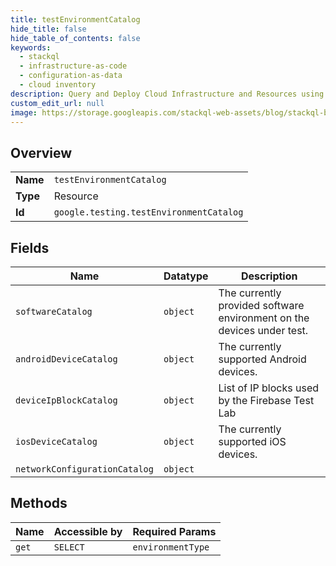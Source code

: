 ```yaml
---
title: testEnvironmentCatalog
hide_title: false
hide_table_of_contents: false
keywords:
  - stackql
  - infrastructure-as-code
  - configuration-as-data
  - cloud inventory
description: Query and Deploy Cloud Infrastructure and Resources using SQL
custom_edit_url: null
image: https://storage.googleapis.com/stackql-web-assets/blog/stackql-blog-post-featured-image.png
---
```

  
    

## Overview
<table><tbody>
<tr><td><b>Name</b></td><td><code>testEnvironmentCatalog</code></td></tr>
<tr><td><b>Type</b></td><td>Resource</td></tr>
<tr><td><b>Id</b></td><td><code>google.testing.testEnvironmentCatalog</code></td></tr>
</tbody></table>

## Fields
| Name | Datatype | Description |
| ---- | -------- | ----------- |
| `softwareCatalog` | `object` | The currently provided software environment on the devices under test. |
| `androidDeviceCatalog` | `object` | The currently supported Android devices. |
| `deviceIpBlockCatalog` | `object` | List of IP blocks used by the Firebase Test Lab |
| `iosDeviceCatalog` | `object` | The currently supported iOS devices. |
| `networkConfigurationCatalog` | `object` |  |
## Methods
| Name | Accessible by | Required Params |
| ---- | ------------- | --------------- |
| `get` | `SELECT` | `environmentType` |
